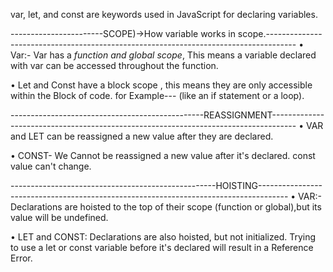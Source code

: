 var, let, and const are keywords used in JavaScript for declaring variables.

-----------------------SCOPE)->How variable works in scope.-------------------------------------------------------------------------------------
• Var:- Var has a *function and global scope*, This means a variable declared with var can be accessed throughout the function.

• Let and Const have a block scope , this means they are only accessible within the Block of code.
for Example--- (like an if statement or a loop).


------------------------------------------------REASSIGNMENT------------------------------------------------------------------------------------
• VAR and LET can be reassigned a new value after they are declared.

• CONST- We Cannot be reassigned a new value after it's declared. const value can't change.


---------------------------------------------------HOISTING-------------------------------------------------------------------------------------
• VAR:- Declarations are hoisted to the top of their scope (function or global),but its value will be undefined.

• LET and CONST: Declarations are also hoisted, but not initialized. Trying to use a let or const  variable before it's declared will result in a Reference Error.
